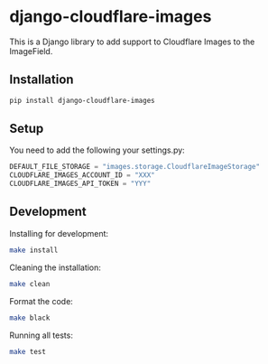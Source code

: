 # django-cloudflare-images

This is a Django library to add support to Cloudflare Images to the ImageField.

## Installation

```sh
pip install django-cloudflare-images
```

## Setup

You need to add the following your settings.py:

```python
DEFAULT_FILE_STORAGE = "images.storage.CloudflareImageStorage"
CLOUDFLARE_IMAGES_ACCOUNT_ID = "XXX"
CLOUDFLARE_IMAGES_API_TOKEN = "YYY"

```

## Development

Installing for development:

```sh
make install
```

Cleaning the installation:

```sh
make clean
```

Format the code:

```sh
make black
```

Running all tests:

```sh
make test
```
